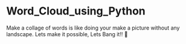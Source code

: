 # Word_Cloud_using_Python
Make a collage of words is like doing your make a picture without any landscape. Lets make it possible, Lets Bang it!! 😬
